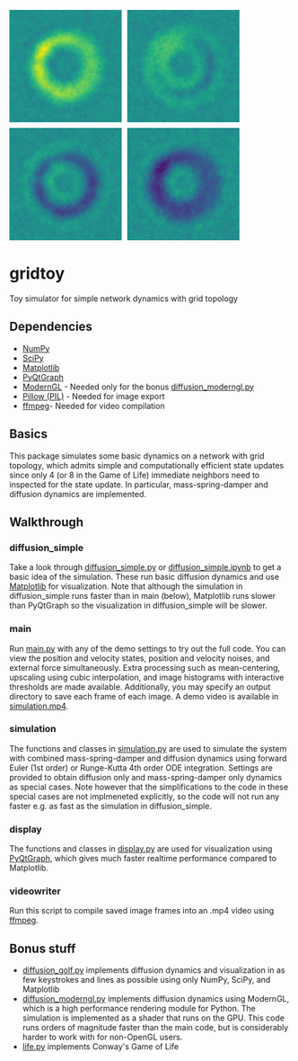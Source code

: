 ![gridtoy](logo/gridtoy.png)

# gridtoy
 Toy simulator for simple network dynamics with grid topology

## Dependencies
- [NumPy](https://numpy.org/)
- [SciPy](https://www.scipy.org/)
- [Matplotlib](https://matplotlib.org/)
- [PyQtGraph](http://www.pyqtgraph.org/)
- [ModernGL](https://moderngl.readthedocs.io/en/latest/) - Needed only for the bonus [diffusion_moderngl.py](diffusion_moderngl.py)
- [Pillow (PIL)](https://pillow.readthedocs.io/en/stable/) - Needed for image export
- [ffmpeg](https://ffmpeg.org/)- Needed for video compilation
    

## Basics
This package simulates some basic dynamics on a network with grid topology, which admits simple and computationally efficient state updates since only 4 (or 8 in the Game of Life) immediate neighbors need to inspected for the state update. In particular, mass-spring-damper and diffusion dynamics are implemented.

## Walkthrough
### diffusion_simple
Take a look through [diffusion_simple.py](diffusion_simple.py) or [diffusion_simple.ipynb](diffusion_simple.ipynb) to get a basic idea of the simulation. These run basic diffusion dynamics and use [Matplotlib](https://matplotlib.org/) for visualization. Note that although the simulation in diffusion_simple runs faster than in main (below), Matplotlib runs slower than PyQtGraph so the visualization in diffusion_simple will be slower.

### main
Run [main.py](main.py) with any of the demo settings to try out the full code. You can view the position and velocity states, position and velocity noises, and external force simultaneously. Extra processing such as mean-centering, upscaling using cubic interpolation, and image histograms with interactive thresholds are made available. Additionally, you may specify an output directory to save each frame of each image. A demo video is available in [simulation.mp4](simulation.mp4).

### simulation
The functions and classes in [simulation.py](simulation.py) are used to simulate the system with combined mass-spring-damper and diffusion dynamics using forward Euler (1st order) or Runge-Kutta 4th order ODE integration. Settings are provided to obtain diffusion only and mass-spring-damper only dynamics as special cases. Note however that the simplifications to the code in these special cases are not implmeneted explicitly, so the code will not run any faster e.g. as fast as the simulation in diffusion_simple. 

### display
The functions and classes in [display.py](display.py) are used for visualization using [PyQtGraph](http://www.pyqtgraph.org/), which gives much faster realtime performance compared to Matplotlib.

### videowriter
Run this script to compile saved image frames into an .mp4 video using [ffmpeg](https://ffmpeg.org/).

## Bonus stuff
- [diffusion_golf.py](diffusion_golf.py) implements diffusion dynamics and visualization in as few keystrokes and lines as possible using only NumPy, SciPy, and Matplotlib
- [diffusion_moderngl.py](diffusion_moderngl.py) implements diffusion dynamics using ModernGL, which is a high performance rendering module for Python. The simulation is implemented as a shader that runs on the GPU. This code runs orders of magnitude faster than the main code, but is considerably harder to work with for non-OpenGL users.
- [life.py](life.py) implements Conway's Game of Life
